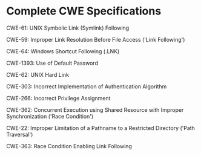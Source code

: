 

# Complete CWE Specifications

CWE-61: UNIX Symbolic Link (Symlink) Following

CWE-59: Improper Link Resolution Before File Access ('Link Following')

CWE-64: Windows Shortcut Following (.LNK)

CWE-1393: Use of Default Password

CWE-62: UNIX Hard Link

CWE-303: Incorrect Implementation of Authentication Algorithm

CWE-266: Incorrect Privilege Assignment

CWE-362: Concurrent Execution using Shared Resource with Improper Synchronization ('Race Condition')

CWE-22: Improper Limitation of a Pathname to a Restricted Directory ('Path Traversal')

CWE-363: Race Condition Enabling Link Following